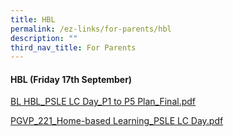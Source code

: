 ```yaml
---
title: HBL
permalink: /ez-links/for-parents/hbl
description: ""
third_nav_title: For Parents
---
```

#### HBL (Friday 17th September)

[BL HBL_PSLE LC Day_P1 to P5 Plan_Final.pdf](/files/BL%20%20HBL_PSLE%20LC%20Day_P1%20to%20P5%20Plan_Final.pdf)

[PGVP_221_Home-based Learning_PSLE LC Day.pdf](/files/PGVP_221_Home-based%20Learning_PSLE%20LC%20Day.pdf)